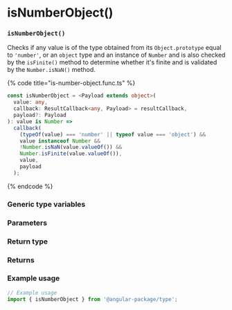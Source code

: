 # isNumberObject()

### `isNumberObject()`

Checks if any value is of the type obtained from its `Object.prototype` equal to `'number'`, or an `object` type and an instance of `Number` and is also checked by the `isFinite()` method to determine whether it's finite and is validated by the `Number.isNaN()` method.

{% code title="is-number-object.func.ts" %}
```typescript
const isNumberObject = <Payload extends object>(
  value: any,
  callback: ResultCallback<any, Payload> = resultCallback,
  payload?: Payload
): value is Number =>
  callback(
    (typeOf(value) === 'number' || typeof value === 'object') &&
    value instanceof Number &&
    !Number.isNaN(value.valueOf()) &&
    Number.isFinite(value.valueOf()),
    value,
    payload
  );
```
{% endcode %}

### Generic type variables

### Parameters

### Return type

### Returns

### Example usage

```typescript
// Example usage
import { isNumberObject } from '@angular-package/type';

```

